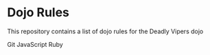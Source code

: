 Dojo Rules
==========

This repository contains a list of dojo rules for the Deadly Vipers dojo

Git
JavaScript
Ruby

